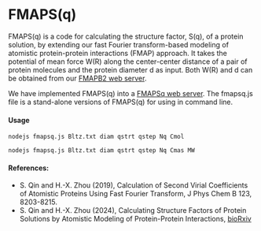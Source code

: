 # FMAPS(q)

FMAPS(q) is a code for calculating the structure factor, S(q), of a protein solution, by extending our fast Fourier transform-based modeling of atomistic protein-protein interactions (FMAP) approach. It takes the potential of mean force W(R) along the center-center distance of a pair of protein molecules and the protein diameter d as input. Both W(R) and d can be obtained from our [FMAPB2 web server](https://pipe.rcc.fsu.edu/fmapb2/).

We have implemented FMAPS(q) into a [FMAPSq web server](https://zhougroup-uic.github.io/FMAPSq/). 
The fmapsq.js file is a stand-alone versions of FMAPS(q) for using in command line.


#### Usage

    nodejs fmapsq.js Bltz.txt diam qstrt qstep Nq Cmol

    nodejs fmapsq.js Bltz.txt diam qstrt qstep Nq Cmas MW

#### References:

* S. Qin and H.-X. Zhou (2019), Calculation of Second Virial Coefficients of
    Atomistic Proteins Using Fast Fourier Transform, J Phys Chem B 123,
    8203-8215.
* S. Qin and H.-X. Zhou (2024), Calculating Structure Factors of Protein
    Solutions by Atomistic Modeling of Protein-Protein Interactions, [bioRxiv](https://www.biorxiv.org/content/10.1101/2024.03.27.587040v1)
